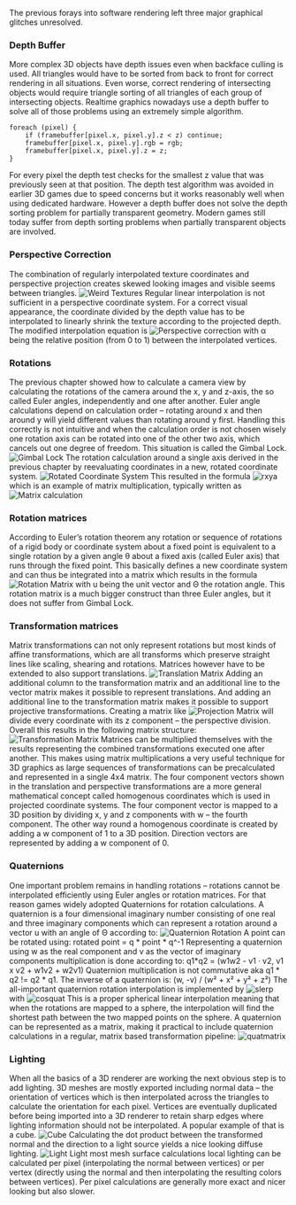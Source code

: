 The previous forays into software rendering left three major graphical glitches unresolved.

### Depth Buffer
More complex 3D objects have depth issues even when backface culling is used. All triangles would have to be sorted from back to front for correct rendering in all situations. Even worse, correct rendering of intersecting objects would require triangle sorting of all triangles of each group of intersecting objects. Realtime graphics nowadays use a depth buffer to solve all of those problems using an extremely simple algorithm.
```
foreach (pixel) {
	if (framebuffer[pixel.x, pixel.y].z < z) continue;
	framebuffer[pixel.x, pixel.y].rgb = rgb;
	framebuffer[pixel.x, pixel.y].z = z;
}
```
For every pixel the depth test checks for the smallest z value that was previously seen at that position. The depth test algorithm was avoided in earlier 3D games due to speed concerns but it works reasonably well when using dedicated hardware. However a depth buffer does not solve the depth sorting problem for partially transparent geometry. Modern games still today suffer from depth sorting problems when partially transparent objects are involved.

### Perspective Correction
The combination of regularly interpolated texture coordinates and perspective projection creates skewed looking images and visible seems between triangles.
![Weird Textures](/wiki/images/weirdtextures.jpg)
Regular linear interpolation is not sufficient in a perspective coordinate system. For a correct visual appearance, the coordinate divided by the depth value has to be interpolated to linearly shrink the texture according to the projected depth. The modified interpolation equation is
![Perspective correction](/wiki/images/perspective.png)
with α being the relative position (from 0 to 1) between the interpolated vertices.

### Rotations
The previous chapter showed how to calculate a camera view by calculating the rotations of the camera around the x, y and z-axis, the so called Euler angles, independently and one after another. Euler angle calculations depend on calculation order – rotating around x and then around y will yield different values than rotating around y first. Handling this correctly is not intuitive and when the calculation order is not chosen wisely one rotation axis can be rotated into one of the other two axis, which cancels out one degree of freedom. This situation is called the Gimbal Lock.
![Gimbal Lock](/wiki/images/gimballock.png)
The rotation calculation around a single axis derived in the previous chapter by reevaluating coordinates in a new, rotated coordinate system.
![Rotated Coordinate System](/wiki/images/rotatedcoords.png)
This resulted in the formula
![rxya](/wiki/images/rxya.png)
which is an example of matrix multiplication, typically written as
![Matrix calculation](/wiki/images/matrixcalc.png)

### Rotation matrices
According to Euler’s rotation theorem any rotation or sequence of rotations of a rigid body or coordinate system about a fixed point is equivalent to a single rotation by a given angle θ about a fixed axis (called Euler axis) that runs through the fixed point. This basically defines a new coordinate system and can thus be integrated into a matrix which results in the formula
![Rotation Matrix](/wiki/images/rotationmatrix.png)
with u being the unit vector and Θ the rotation angle. This rotation matrix is a much bigger construct than three Euler angles, but it does not suffer from Gimbal Lock.

### Transformation matrices
Matrix transformations can not only represent rotations but most kinds of affine transformations, which are all transforms which preserve straight lines like scaling, shearing and rotations. Matrices however have to be extended to also support translations.
![Translation Matrix](/wiki/images/translation.png)
Adding an additional column to the transformation matrix and an additional line to the vector matrix makes it possible to represent translations. And adding an additional line to the transformation matrix makes it possible to support projective transformations. Creating a matrix like
![Projection Matrix](/wiki/images/projection.png)
will divide every coordinate with its z component – the perspective division.
Overall this results in the following matrix structure:
![Transformation Matrix](/wiki/images/transformation.png)
Matrices can be multiplied themselves with the results representing the combined transformations executed one after another. This makes using matrix multiplications a very useful technique for 3D graphics as large sequences of transformations can be precalculated and represented in a single 4x4 matrix.
The four component vectors shown in the translation and perspective transformations are a more general mathematical concept called homogenous coordinates which is used in projected coordinate systems. The four component vector is mapped to a 3D position by dividing x, y and z components with w – the fourth component. The other way round a homogenous coordinate is created by adding a w component of 1 to a 3D position. Direction vectors are represented by adding a w component of 0.

### Quaternions
One important problem remains in handling rotations – rotations cannot be interpolated efficiently using Euler angles or rotation matrices. For that reason games widely adopted Quaternions for rotation calculations. A quaternion is a four dimensional imaginary number consisting of one real and three imaginary components which can represent a rotation around a vector u with an angle of Θ according to:
![Quaternion Rotation](/wiki/images/quatrot.png)
A point can be rotated using: rotated point = q * point * q^-1
Representing a quaternion using w as the real component and v as the vector of imaginary components multiplication is done according to: q1*q2 = (w1w2 - v1 · v2, v1 x v2 + w1v2 + w2v1)
Quaternion multiplication is not commutative aka q1 * q2 != q2 * q1.
The inverse of a quaternion is: (w, -v) / (w² + x² + y² + z²)
The all-important quaternion rotation interpolation is implemented by
![slerp](/wiki/images/slerp.png)
with
![cosquat](/wiki/images/tau.png)
This is a proper spherical linear interpolation meaning that when the rotations are mapped to a sphere, the interpolation will find the shortest path between the two mapped points on the sphere.
A quaternion can be represented as a matrix, making it practical to include quaternion calculations in a regular, matrix based transformation pipeline:
![quatmatrix](/wiki/images/quatmat.png)

### Lighting
When all the basics of a 3D renderer are working the next obvious step is to add lighting. 3D meshes are mostly exported including normal data – the orientation of vertices which is then interpolated across the triangles to calculate the orientation for each pixel. Vertices are eventually duplicated before being imported into a 3D renderer to retain sharp edges where lighting information should not be interpolated. A popular example of that is a cube.
![Cube](/wiki/images/cube.png)
Calculating the dot product between the transformed normal and the direction to a light source yields a nice looking diffuse lighting.
![Light](/wiki/images/light.png)
Light most mesh surface calculations local lighting can be calculated per pixel (interpolating the normal between vertices) or per vertex (directly using the normal and then interpolating the resulting colors between vertices). Per pixel calculations are generally more exact and nicer looking but also slower.